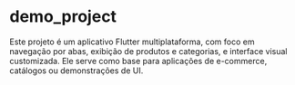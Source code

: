 # demo_project
Este projeto é um aplicativo Flutter multiplataforma, com foco em navegação por abas, exibição de produtos e categorias, e interface visual customizada. Ele serve como base para aplicações de e-commerce, catálogos ou demonstrações de UI.
